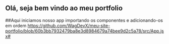 ## Olá, seja bem vindo ao meu portfolio

##Aqui iniciamos nosso app importando os componentes e adicionando-os em ordem
https://github.com/WagDevX/meu-site-portfolio/blob/60b3bb7932479ba8e3d8984679a74bee9d2c5a78/src/App.jsx#
